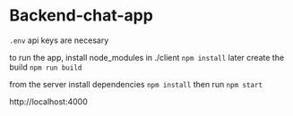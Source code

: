# Backend-chat-app


``.env``
api keys are necesary

to run the app, install node_modules in ./client `npm install` later create the build `npm run build`

from the server install dependencies `npm install` then run `npm start`

http://localhost:4000
